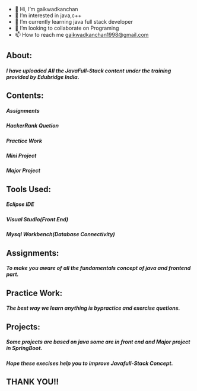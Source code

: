 - 👋 Hi, I’m gaikwadkanchan
- 👀 I’m interested in java,c++
- 🌱 I’m currently learning java full stack developer
- 💞️ I’m looking to collaborate on Programing
- 📫 How to reach me gaikwadkanchan1998@gmail.com

## About:
##### I have uploaded All the JavaFull-Stack content under the training provided by Edubridge India.

## Contents:
##### Assignments
##### HackerRank Quetion
##### Practice Work
##### Mini Project
##### Major Project

## Tools Used:
##### Eclipse IDE
##### Visual Studio(Front End)
##### Mysql Workbench(Database Connectivity)

## Assignments:
##### To make you aware of all the fundamentals concept of java and frontend part.

## Practice Work:
##### The best way we learn anything is bypractice and exercise quetions. 

## Projects:
##### Some projects are based on java some are in front end and Major project in SpringBoot.

##### Hope these execises help you to improve Javafull-Stack Concept.

## THANK YOU!!
<!---
gaikwadkanchan/gaikwadkanchan is a ✨ special ✨ repository because its `README.md` (this file) appears on your GitHub profile.
You can click the Preview link to take a look at your changes.
--->
